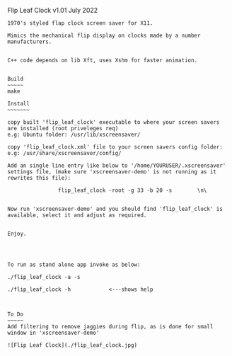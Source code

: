 
Flip Leaf Clock								v1.01 July 2022
~~~~~~~~~~~~~~~
1970's styled flap clock screen saver for X11.

Mimics the mechanical flip display on clocks made by a number manufacturers.


C++ code depends on lib Xft, uses Xshm for faster animation.


Build
~~~~~
make

Install
~~~~~~~

copy built 'flip_leaf_clock' executable to where your screen savers are installed (root priveleges req)
e.g: Ubuntu folder: /usr/lib/xscreensaver/

copy 'flip_leaf_clock.xml' file to your screen savers config folder:
e.g: /usr/share/xscreensaver/config/

Add an single line entry like below to '/home/YOURUSER/.xscreensaver' settings file, (make sure 'xscreensaver-demo' is not running as it rewrites this file):

				flip_leaf_clock -root -g 33 -b 20 -s	    \n\
				

Now run 'xscreensaver-demo' and you should find 'flip_leaf_clock' is available, select it and adjust as required.


Enjoy.




To run as stand alone app invoke as below:

./flip_leaf_clock -a -s

./flip_leaf_clock -h 			<---shows help



To Do
~~~~~
Add filtering to remove jaggies during flip, as is done for small window in 'xscreensaver-demo'

![Flip Leaf Clock](./flip_leaf_clock.jpg)

